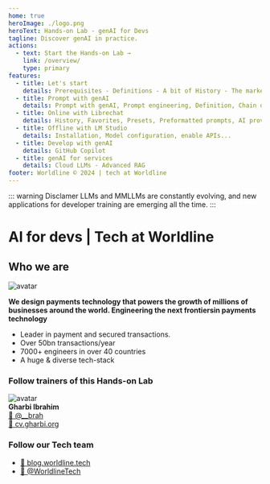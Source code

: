```yaml
---
home: true
heroImage: ./logo.png
heroText: Hands-on Lab - genAI for Devs
tagline: Discover genAI in practice.
actions:
  - text: Start the Hands-on Lab →
    link: /overview/
    type: primary
features:
  - title: Let's start
    details: Prerequisites - Definitions - A bit of History - The market
  - title: Prompt with genAI
    details: Prompt with genAI, Prompt engineering, Definition, Chain of Thought,  ReAct Prompting, promt for developers, code explanation...
  - title: Online with Librechat
    details: History, Favorites, Presets, Preformatted prompts, AI providers, Plugins & mixing, RAG...
  - title: Offline with LM Studio
    details: Installation, Model configuration, enable APIs...
  - title: Develop with genAI
    details: GitHub Copilot
  - title: genAI for services
    details: Cloud LLMs - Advanced RAG
footer: Worldline © 2024 | tech at Worldline
---
```


::: warning Disclamer
LLMs and MMLLMs are constantly evolving, and new applications for developer training are emerging all the time.
:::

# AI for devs | Tech at Worldline

## Who we are

![avatar](./assets/images/logo_worldline.png)

**We design payments technology that powers the growth of millions​ of businesses around the world. Engineering the next frontiers​ in payments technology​**

- Leader in payment and secured transactions. ​
- Over 50bn transactions/year​
- 7000+ engineers​ in over 40 countries​
- A huge & diverse​ tech-stack

### Follow trainers of this Hands-on Lab

![avatar](./assets/images/avatar.png)  
**Gharbi Ibrahim**  
[🔗 @\_\_brah​](https://twitter.com/__brah)  
[🔗 cv.gharbi.org](http://cv.gharbi.org)

### Follow our Tech team

- [🔗 blog.worldline.tech](http://blog.worldline.tech)
- [🔗 @WorldlineTech​](https://twitter.com/worldlinetech)
